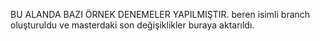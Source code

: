 BU ALANDA BAZI ÖRNEK DENEMELER YAPILMIŞTIR.
beren isimli branch oluşturuldu ve masterdaki son değişiklikler buraya aktarıldı.